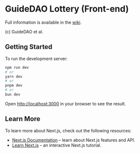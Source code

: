 # GuideDAO Lottery (Front-end)

Full information is available in the [wiki](https://github.com/guidedao/lottery-backend/wiki).

(c) GuideDAO et al.


## Getting Started

To run the development server:

```bash
npm run dev
# or
yarn dev
# or
pnpm dev
# or
bun dev
```

Open [http://localhost:3000](http://localhost:3000) in your browser to see the result.

## Learn More

To learn more about Next.js, check out the following resources:

- [Next.js Documentation](https://nextjs.org/docs) – learn about Next.js features and API.
- [Learn Next.js](https://nextjs.org/learn) – an interactive Next.js tutorial.
